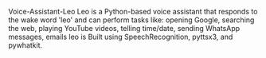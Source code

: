 Voice-Assistant-Leo
Leo is a Python-based voice assistant that responds to the wake word 'leo' and can perform tasks like:
opening Google, 
searching the web, 
playing YouTube videos, 
telling time/date, 
sending WhatsApp messages, 
emails
leo is Built using SpeechRecognition, pyttsx3, and pywhatkit.
